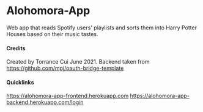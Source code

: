 # Alohomora-App
Web app that reads Spotify users' playlists and sorts them into Harry Potter Houses based on their music tastes.

#### Credits

Created by Torrance Cui June 2021.
Backend taken from https://github.com/mpj/oauth-bridge-template

#### Quicklinks

https://alohomora-app-frontend.herokuapp.com
https://alohomora-app-backend.herokuapp.com/login
